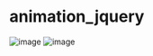 # animation_jquery
![image](https://user-images.githubusercontent.com/114800813/219430238-c7a9c6f7-5eba-43c4-935a-83afa4a0187a.png)
![image](https://user-images.githubusercontent.com/114800813/219430230-48250bc1-6a96-4ea9-b468-2228d7614191.png)
